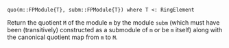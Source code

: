 ```
quo(m::FPModule{T}, subm::FPModule{T}) where T <: RingElement
```

Return the quotient `M` of the module `m` by the module `subm` (which must have been (transitively) constructed as a submodule of `m` or be `m` itself) along with the canonical quotient map from `m` to `M`.
